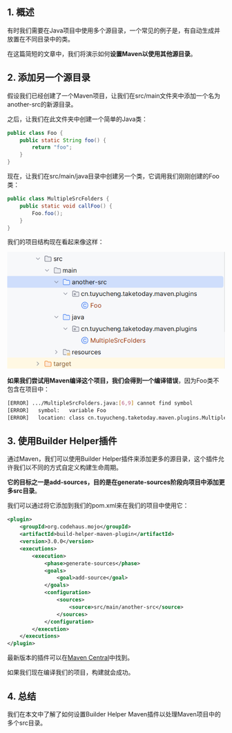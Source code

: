 ## 1. 概述

有时我们需要在Java项目中使用多个源目录，一个常见的例子是，有自动生成并放置在不同目录中的类。

在这篇简短的文章中，我们将演示如何**设置Maven以使用其他源目录**。

## 2. 添加另一个源目录

假设我们已经创建了一个Maven项目，让我们在src/main文件夹中添加一个名为another-src的新源目录。

之后，让我们在此文件夹中创建一个简单的Java类：

```java
public class Foo {
    public static String foo() {
        return "foo";
    }
}
```

现在，让我们在src/main/java目录中创建另一个类，它调用我们刚刚创建的Foo类：

```java
public class MultipleSrcFolders {
    public static void callFoo() {
        Foo.foo();
    }
}
```

我们的项目结构现在看起来像这样：

<img src="../assets/img.png">

**如果我们尝试用Maven编译这个项目，我们会得到一个编译错误**，因为Foo类不包含在项目中：

```bash
[ERROR] .../MultipleSrcFolders.java:[6,9] cannot find symbol
[ERROR]   symbol:   variable Foo
[ERROR]   location: class cn.tuyucheng.taketoday.maven.plugins.MultipleSrcFolders
```

## 3. 使用Builder Helper插件

通过Maven，我们可以使用Builder Helper插件来添加更多的源目录，这个插件允许我们以不同的方式自定义构建生命周期。

**它的目标之一是add-sources，目的是在generate-sources阶段向项目中添加更多src目录**。

我们可以通过将它添加到我们的pom.xml来在我们的项目中使用它：

```xml
<plugin>
    <groupId>org.codehaus.mojo</groupId>
    <artifactId>build-helper-maven-plugin</artifactId>
    <version>3.0.0</version>
    <executions>
        <execution>
            <phase>generate-sources</phase>
            <goals>
                <goal>add-source</goal>
            </goals>
            <configuration>
                <sources>
                    <source>src/main/another-src</source>
                </sources>
            </configuration>
        </execution>
    </executions>
</plugin>
```

最新版本的插件可以在[Maven Central](https://search.maven.org/search?q=a:build-helper-maven-plugin)中找到。

如果我们现在编译我们的项目，构建就会成功。

## 4. 总结

我们在本文中了解了如何设置Builder Helper Maven插件以处理Maven项目中的多个src目录。